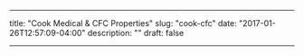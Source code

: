 ---

title: "Cook Medical & CFC Properties"
slug: "cook-cfc"
date: "2017-01-26T12:57:09-04:00"
description: ""
draft: false

---